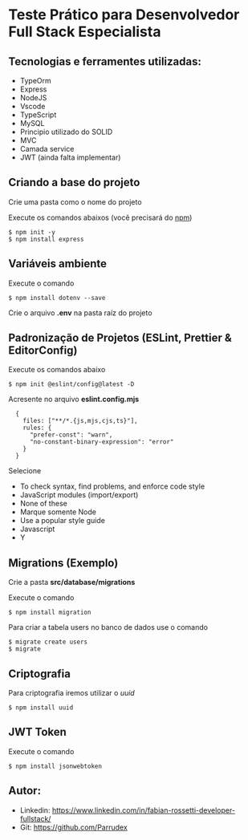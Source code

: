 # Teste Prático para Desenvolvedor Full Stack Especialista

## Tecnologias e ferramentes utilizadas:

- TypeOrm
- Express
- NodeJS
- Vscode
- TypeScript
- MySQL
- Principio utilizado do SOLID
- MVC
- Camada service
- JWT (ainda falta implementar)

## Criando a base do projeto

Crie uma pasta como o nome do projeto

Execute os comandos abaixos (você precisará do [npm](https://www.npmjs.com))

```
$ npm init -y
$ npm install express
```

## Variáveis ambiente

Execute o comando

```
$ npm install dotenv --save
```

Crie o arquivo **.env** na pasta raíz do projeto

## Padronização de Projetos (ESLint, Prettier & EditorConfig)

Execute os comandos abaixo

```
$ npm init @eslint/config@latest -D
```

Acresente no arquivo **eslint.config.mjs**

```
  {
    files: ["**/*.{js,mjs,cjs,ts}"],
    rules: {
      "prefer-const": "warn",
      "no-constant-binary-expression": "error"
    }
  }
```

Selecione

- To check syntax, find problems, and enforce code style
- JavaScript modules (import/export)
- None of these
- Marque somente Node
- Use a popular style guide
- Javascript
- Y

## Migrations (Exemplo)

Crie a pasta **src/database/migrations**

Execute o comando

```
$ npm install migration
```

Para criar a tabela users no banco de dados use o comando

```
$ migrate create users
$ migrate
```

## Criptografia

Para criptografia iremos utilizar o _uuid_

```
$ npm install uuid
```

## JWT Token

Execute o comando

```
$ npm install jsonwebtoken
```

## Autor:

- Linkedin: https://www.linkedin.com/in/fabian-rossetti-developer-fullstack/
- Git: https://github.com/Parrudex
